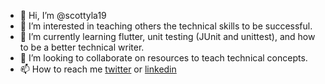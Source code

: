 - 👋 Hi, I’m @scottyla19
- 👀 I’m interested in teaching others the technical skills to be successful.
- 🌱 I’m currently learning flutter, unit testing (JUnit and unittest), and how to be a better technical writer. 
- 💞️ I’m looking to collaborate on resources to teach technical concepts.
- 📫 How to reach me [twitter](https://twitter.com/LaforestScott) or [linkedin](https://www.linkedin.com/in/scott-laforest-386239171/)


